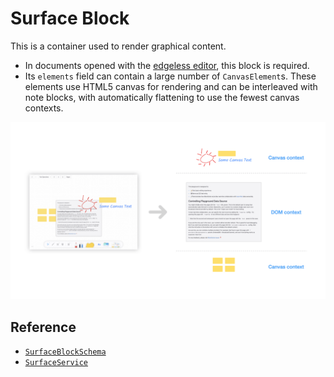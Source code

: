 # Surface Block

This is a container used to render graphical content.

- In documents opened with the [edgeless editor](../editors/edgeless-editor), this block is required.
- Its `elements` field can contain a large number of `CanvasElement`s. These elements use HTML5 canvas for rendering and can be interleaved with note blocks, with automatically flattening to use the fewest canvas contexts.

![context-interleaving](../../images/context-interleaving.png)

## Reference

- [`SurfaceBlockSchema`](/api/@blocksuite/blocks/variables/SurfaceBlockSchema.html)
- [`SurfaceService`](/api/@blocksuite/blocks/classes/SurfaceService.html)
